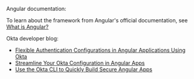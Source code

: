 Angular documentation:

To learn about the framework from Angular's official documentation, see [What is Angular?](https://angular.dev/overview)

Okta developer blog:

* [Flexible Authentication Configurations in Angular Applications Using Okta](https://developer.okta.com/blog/2024/02/28/okta-authentication-angular)
* [Streamline Your Okta Configuration in Angular Apps](https://developer.okta.com/blog/2023/03/07/angular-forroot)
* [Use the Okta CLI to Quickly Build Secure Angular Apps](https://developer.okta.com/blog/2020/12/03/angular-okta)

